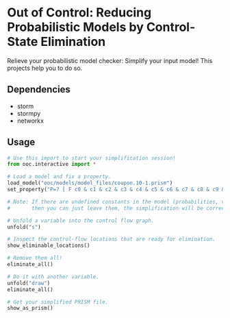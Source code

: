 # Out of Control:  Reducing Probabilistic Models by Control-State Elimination

Relieve your probabilistic model checker: Simplify your input model! This projects help you to do so.

## Dependencies
* storm
* stormpy
* networkx

## Usage

```python
# Use this import to start your simplification session!
from ooc.interactive import *

# Load a model and fix a property.
load_model("ooc/models/model_files/coupon.10-1.prism")
set_property("P=? [ F c0 & c1 & c2 & c3 & c4 & c5 & c6 & c7 & c8 & c9 & s=2]")

# Note: If there are undefined constants in the model (probabilities, variable bounds, etc.),
#       then you can just leave them, the simplification will be correct in any case!

# Unfold a variable into the control flow graph.
unfold("s")

# Inspect the control-flow locations that are ready for elimination. 
show_eliminable_locations()

# Remove them all!
eliminate_all()

# Do it with another variable.
unfold("draw")
eliminate_all()

# Get your simplified PRISM file.
show_as_prism()
```
